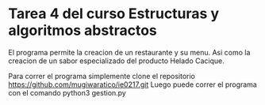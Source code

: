 # Tarea 4 del curso Estructuras y algoritmos abstractos
El programa permite la creacion de un restaurante y su menu. Asi como la creacion de un sabor especializado del producto Helado Cacique.

Para correr el programa simplemente clone el repositorio https://github.com/mugiwaratico/ie0217.git
Luego puede correr el programa con el comando python3 gestion.py